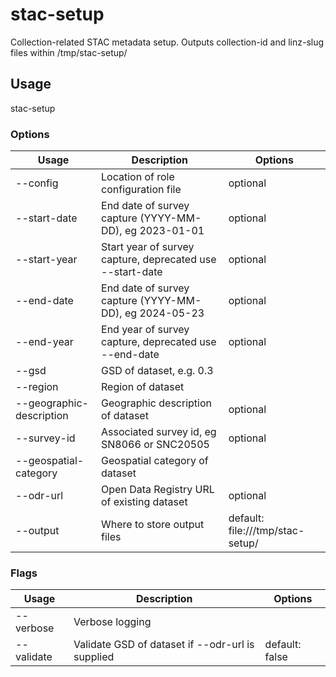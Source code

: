 # stac-setup

Collection-related STAC metadata setup. Outputs collection-id and linz-slug files within /tmp/stac-setup/

## Usage

stac-setup <options>

### Options

| Usage                          | Description                                               | Options                          |
| ------------------------------ | --------------------------------------------------------- | -------------------------------- |
| --config <str>                 | Location of role configuration file                       | optional                         |
| --start-date <str>             | End date of survey capture (YYYY-MM-DD), eg 2023-01-01    | optional                         |
| --start-year <str>             | Start year of survey capture, deprecated use --start-date | optional                         |
| --end-date <str>               | End date of survey capture (YYYY-MM-DD), eg 2024-05-23    | optional                         |
| --end-year <str>               | End year of survey capture, deprecated use --end-date     | optional                         |
| --gsd <value>                  | GSD of dataset, e.g. 0.3                                  |                                  |
| --region <str>                 | Region of dataset                                         |                                  |
| --geographic-description <str> | Geographic description of dataset                         | optional                         |
| --survey-id <str>              | Associated survey id, eg SN8066 or SNC20505               | optional                         |
| --geospatial-category <str>    | Geospatial category of dataset                            |                                  |
| --odr-url <value>              | Open Data Registry URL of existing dataset                | optional                         |
| --output <value>               | Where to store output files                               | default: file:///tmp/stac-setup/ |

### Flags

| Usage      | Description                                      | Options        |
| ---------- | ------------------------------------------------ | -------------- |
| --verbose  | Verbose logging                                  |                |
| --validate | Validate GSD of dataset if --odr-url is supplied | default: false |

<!-- This file has been autogenerated by src/readme/readme.generate.ts -->
